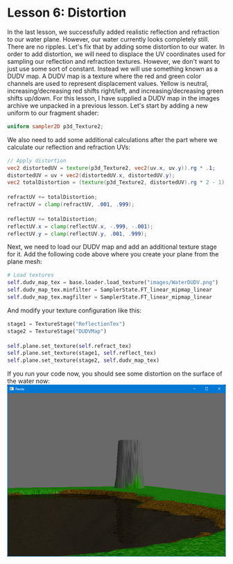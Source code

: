 # Lesson 6: Distortion

In the last lesson, we successfully added realistic reflection and refraction to our water plane. However, our water currently looks completely still. There are no ripples. Let's fix that by adding some distortion to our water. In order to add distortion, we will need to displace the UV coordinates used for sampling our reflection and refraction textures. However, we don't want to just use some sort of constant. Instead we will use something known as a DUDV map. A DUDV map is a texture where the red and green color channels are used to represent displacement values. Yellow is neutral, increasing/decreasing red shifts right/left, and increasing/decreasing green shifts up/down. For this lesson, I have supplied a DUDV map in the images archive we unpacked in a previous lesson. Let's start by adding a new uniform to our fragment shader:
```glsl
uniform sampler2D p3d_Texture2;
```

We also need to add some additional calculations after the part where we calculate our reflection and refraction UVs:
```glsl
// Apply distortion
vec2 distortedUV = texture(p3d_Texture2, vec2(uv.x, uv.y)).rg * .1;
distortedUV = uv + vec2(distortedUV.x, distortedUV.y);
vec2 totalDistortion = (texture(p3d_Texture2, distortedUV).rg * 2 - 1) * .02;

refractUV += totalDistortion;
refractUV = clamp(refractUV, .001, .999);

reflectUV += totalDistortion;
reflectUV.x = clamp(reflectUV.x, -.999, -.001);
reflectUV.y = clamp(reflectUV.y, .001, .999);
```

Next, we need to load our DUDV map and add an additional texture stage for it. Add the following code above where you create your plane from the plane mesh:
```python
# Load textures
self.dudv_map_tex = base.loader.load_texture("images/WaterDUDV.png")
self.dudv_map_tex.minfilter = SamplerState.FT_linear_mipmap_linear
self.dudv_map_tex.magfilter = SamplerState.FT_linear_mipmap_linear
```

And modify your texture configuration like this:
```python
stage1 = TextureStage("ReflectionTex")
stage2 = TextureStage("DUDVMap")

self.plane.set_texture(self.refract_tex)
self.plane.set_texture(stage1, self.reflect_tex)
self.plane.set_texture(stage2, self.dudv_map_tex)
```

If you run your code now, you should see some distortion on the surface of the water now:  
![distortion](https://github.com/Cybermals/panda3d-shader-tutorials/blob/main/terrain/06-distortion/screenshots/01-distortion.png?raw=true)
